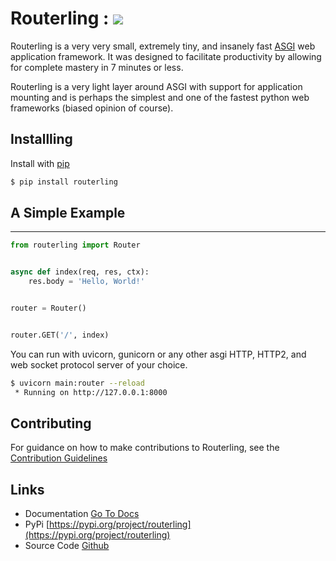 # Routerling : <img src="https://img.shields.io/badge/coverage-92%25-green" />

Routerling is a very very small, extremely tiny, and insanely fast [ASGI](https://asgi.readthedocs.io) web application framework. It was designed to facilitate productivity by allowing for complete mastery in 7 minutes or less.

Routerling is a very light layer around ASGI with support for application mounting and is perhaps the simplest and one of the fastest python web frameworks (biased opinion of course).


## Installling
Install with [pip](https://pip.pypa.io/en/stable/getting-started/)
```sh
$ pip install routerling
```

## A Simple Example
<hr/>

```py
from routerling import Router


async def index(req, res, ctx):
    res.body = 'Hello, World!'


router = Router()


router.GET('/', index)
```

You can run with uvicorn, gunicorn or any other asgi HTTP, HTTP2, and web socket protocol server of your choice.
```sh
$ uvicorn main:router --reload
 * Running on http://127.0.0.1:8000
```


## Contributing

For guidance on how to make contributions to Routerling, see the [Contribution Guidelines](contributions.md)


## Links

- Documentation [Go To Docs](https://rayattack.github.io/routerling)
- PyPi [https://pypi.org/project/routerling](https://pypi.org/project/routerling)
- Source Code [Github](https://github.com/rayattack/routerling)
